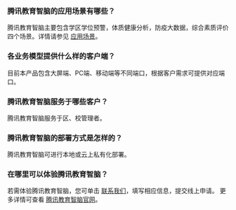 ### 腾讯教育智脑的应用场景有哪些？
腾讯教育智脑主要包含学区学位预警，体质健康分析，防疫大数据，综合素质评价四个场景。详情请参见 [应用场景](https://cloud.tencent.com/document/product/1565/71284)。

### 各业务模型提供什么样的客户端？
目前本产品包含大屏端、PC端、移动端等不同端口，根据客户需求可提供对应端口。

### 腾讯教育智脑服务于哪些客户？
腾讯教育智脑服务于区、校管理者。

### 腾讯教育智脑的部署方式是怎样的？
腾讯教育智脑可进行本地或云上私有化部署。

### 在哪里可以体验腾讯教育智脑？		
若需体验腾讯教育智脑，您可单击 [联系我们](https://cloud.tencent.com/apply/p/9mibampqnef)，填写相应信息，提交线上申请。
更多详情可查看 [腾讯教育智脑官网](https://tec.qq.com/)。
